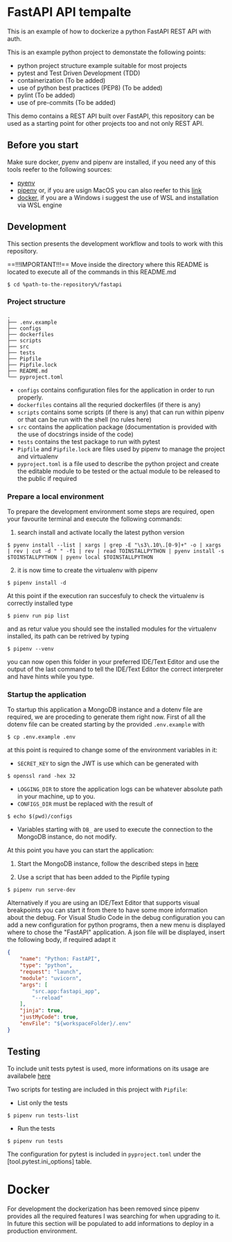 # FastAPI API tempalte
This is an example of how to dockerize a python FastAPI REST API with auth.

This is an example python project to demonstate the following points:
- python project structure example suitable for most projects
- pytest and Test Driven Development (TDD)
- containerization (To be added)
- use of python best practices (PEP8) (To be added)
- pylint (To be added)
- use of pre-commits (To be added)

This demo contains a REST API built over FastAPI, this repository can be used as a starting point for other projects too and not only REST API. 

## Before you start
Make sure docker, pyenv and pipenv are installed, if you need any of this tools reefer to the following sources:
- [pyenv](https://github.com/pyenv/pyenv)
- [pipenv](https://github.com/pypa/pipenv#installation) or, if you are usign MacOS you can also reefer to this [link](https://formulae.brew.sh/formula/pipenv)
- [docker](https://docs.docker.com/engine/install/), if you are a Windows i suggest the use of WSL and installation via WSL engine

## Development
This section presents the development workflow and tools to work with this repository.

==!!!IMPORTANT!!!==
Move inside the directory where this README is located to execute all of the commands in this README.md
```shell
$ cd %path-to-the-repository%/fastapi
```

### Project structure
```shell
.
├── .env.example
├── configs
├── dockerfiles
├── scripts
├── src
├── tests
├── Pipfile
├── Pipfile.lock
├── README.md
└── pyproject.toml
```

* `configs` contains configuration files for the application in order to run properly.
* `dockerfiles` contains all the requried dockerfiles (if there is any)
* `scripts` contains some scripts (if there is any) that can run within pipenv or that can be run with the shell (no rules here)
* `src` contains the application package (documentation is provided with the use of docstrings inside of the code)
* `tests` contains the test package to run with pytest
* `Pipfile` and `Pipfile.lock` are files used by pipenv to manage the project and virtualenv
* `pyproject.toml` is a file used to describe the python project and create the editable module to be tested or the actual module to be released to the public if required



### Prepare a local environment
To prepare the development environment some steps are required, open your favourite terminal and execute the following commands:
1. search install and activate locally the latest python version 
```shell
$ pyenv install --list | xargs | grep -E "\s3\.10\.[0-9]+" -o | xargs | rev | cut -d " " -f1 | rev | read TOINSTALLPYTHON | pyenv install -s $TOINSTALLPYTHON | pyenv local $TOINSTALLPYTHON
```

2. it is now time to create the virtualenv with pipenv
```shell
$ pipenv install -d
```

At this point if the execution ran succesfuly to check the virtualenv is correctly installed type
```shell
$ pienv run pip list
```
and as retur value you should see the installed modules for the virtualenv installed, its path can be retrived by typing
```shell
$ pipenv --venv
```

you can now open this folder in your preferred IDE/Text Editor and use the output of the last command to tell the IDE/Text Editor the correct interpreter and have hints while you type.

### Startup the application
To startup this application a MongoDB instance and a dotenv file are required, we are proceding to generate them right now.
First of all the dotenv file can be created starting by the provided `.env.example` with
```shell
$ cp .env.example .env
```
at this point is required to change some of the environment variables in it:
* `SECRET_KEY` to sign the JWT is use which can be generated with
```shell
$ openssl rand -hex 32
```
* `LOGGING_DIR` to store the application logs can be whatever absolute path in your machine, up to you.
* `CONFIGS_DIR` must be replaced with the result of
```shell
$ echo $(pwd)/configs
```
* Variables starting with `DB_` are used to execute the connection to the MongoDB instance, do not modify.

At this point you have you can start the application:
1. Start the MongoDB instance, follow the described steps in [here](../mongo/README.md)

2. Use a script that has been added to the Pipfile typing
```shell
$ pipenv run serve-dev
```
Alternatively if you are using an IDE/Text Editor that supports visual breakpoints you can start it from there to have some more information about the debug. For Visual Studio Code in the debug configuration you can add a new configuration for python programs, then a new menu is displayed where to chose the "FastAPI" application. A json file will be displayed, insert the following body, if required adapt it
```json
{
    "name": "Python: FastAPI",
    "type": "python",
    "request": "launch",
    "module": "uvicorn",
    "args": [
        "src.app:fastapi_app",
        "--reload"
    ],
    "jinja": true,
    "justMyCode": true,
    "envFile": "${workspaceFolder}/.env"
}
```

## Testing
To include unit tests pytest is used, more informations on its usage are availabele [here](https://docs.pytest.org/en/7.3.x/)


Two scripts for testing are included in this project with `Pipfile`:
* List only the tests
```shell
$ pipenv run tests-list
```

* Run the tests
```shell
$ pipenv run tests
```
The configuration for pytest is included in `pyproject.toml` under the [tool.pytest.ini_options] table.
# Docker
For development the dockerization has been removed since pipenv provides all the required features I was searching for when upgrading to it. In future this section will be populated to add informations to deploy in a production environment.
